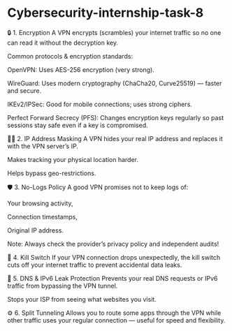 # Cybersecurity-internship-task-8
🔒 1. Encryption
A VPN encrypts (scrambles) your internet traffic so no one can read it without the decryption key.

Common protocols & encryption standards:

OpenVPN: Uses AES-256 encryption (very strong).

WireGuard: Uses modern cryptography (ChaCha20, Curve25519) — faster and secure.

IKEv2/IPSec: Good for mobile connections; uses strong ciphers.

Perfect Forward Secrecy (PFS): Changes encryption keys regularly so past sessions stay safe even if a key is compromised.

🕵️‍♂️ 2. IP Address Masking
A VPN hides your real IP address and replaces it with the VPN server’s IP.

Makes tracking your physical location harder.

Helps bypass geo-restrictions.

🛡️ 3. No-Logs Policy
A good VPN promises not to keep logs of:

Your browsing activity,

Connection timestamps,

Original IP address.

Note: Always check the provider’s privacy policy and independent audits!

🚫 4. Kill Switch
If your VPN connection drops unexpectedly, the kill switch cuts off your internet traffic to prevent accidental data leaks.

🧩 5. DNS & IPv6 Leak Protection
Prevents your real DNS requests or IPv6 traffic from bypassing the VPN tunnel.

Stops your ISP from seeing what websites you visit.

⚙️ 6. Split Tunneling
Allows you to route some apps through the VPN while other traffic uses your regular connection — useful for speed and flexibility.
